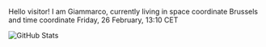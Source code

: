 Hello visitor! I am Giammarco, currently living in space coordinate Brussels and time coordinate Friday, 26 February, 13:10 CET

![GitHub Stats](https://github-readme-stats.vercel.app/api?username=grcasanova)
